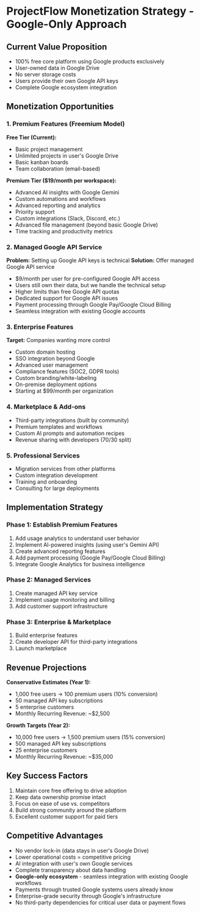 # ProjectFlow Monetization Strategy - Google-Only Approach

## Current Value Proposition
- 100% free core platform using Google products exclusively
- User-owned data in Google Drive
- No server storage costs
- Users provide their own Google API keys
- Complete Google ecosystem integration

## Monetization Opportunities

### 1. Premium Features (Freemium Model)
**Free Tier (Current):**
- Basic project management
- Unlimited projects in user's Google Drive
- Basic kanban boards
- Team collaboration (email-based)

**Premium Tier ($19/month per workspace):**
- Advanced AI insights with Google Gemini
- Custom automations and workflows
- Advanced reporting and analytics
- Priority support
- Custom integrations (Slack, Discord, etc.)
- Advanced file management (beyond basic Google Drive)
- Time tracking and productivity metrics

### 2. Managed Google API Service 
**Problem:** Setting up Google API keys is technical
**Solution:** Offer managed Google API service
- $9/month per user for pre-configured Google API access
- Users still own their data, but we handle the technical setup
- Higher limits than free Google API quotas
- Dedicated support for Google API issues
- Payment processing through Google Pay/Google Cloud Billing
- Seamless integration with existing Google accounts

### 3. Enterprise Features
**Target:** Companies wanting more control
- Custom domain hosting
- SSO integration beyond Google
- Advanced user management
- Compliance features (SOC2, GDPR tools)
- Custom branding/white-labeling
- On-premise deployment options
- Starting at $99/month per organization

### 4. Marketplace & Add-ons
- Third-party integrations (built by community)
- Premium templates and workflows
- Custom AI prompts and automation recipes
- Revenue sharing with developers (70/30 split)

### 5. Professional Services
- Migration services from other platforms
- Custom integration development
- Training and onboarding
- Consulting for large deployments

## Implementation Strategy

### Phase 1: Establish Premium Features
1. Add usage analytics to understand user behavior
2. Implement AI-powered insights (using user's Gemini API)
3. Create advanced reporting features
4. Add payment processing (Google Pay/Google Cloud Billing)
5. Integrate Google Analytics for business intelligence

### Phase 2: Managed Services
1. Create managed API key service
2. Implement usage monitoring and billing
3. Add customer support infrastructure

### Phase 3: Enterprise & Marketplace
1. Build enterprise features
2. Create developer API for third-party integrations
3. Launch marketplace

## Revenue Projections

**Conservative Estimates (Year 1):**
- 1,000 free users → 100 premium users (10% conversion)
- 50 managed API key subscriptions
- 5 enterprise customers
- Monthly Recurring Revenue: ~$2,500

**Growth Targets (Year 2):**
- 10,000 free users → 1,500 premium users (15% conversion)
- 500 managed API key subscriptions
- 25 enterprise customers
- Monthly Recurring Revenue: ~$35,000

## Key Success Factors
1. Maintain core free offering to drive adoption
2. Keep data ownership promise intact
3. Focus on ease of use vs. competitors
4. Build strong community around the platform
5. Excellent customer support for paid tiers

## Competitive Advantages
- No vendor lock-in (data stays in user's Google Drive)
- Lower operational costs = competitive pricing
- AI integration with user's own Google services
- Complete transparency about data handling
- **Google-only ecosystem** - seamless integration with existing Google workflows
- Payments through trusted Google systems users already know
- Enterprise-grade security through Google's infrastructure
- No third-party dependencies for critical user data or payment flows